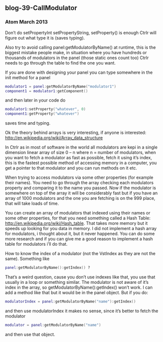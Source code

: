 ## blog-39-CallModulator

### Atom March 2013

Don’t do setPropertyInt setPropertyString, setProperty() is enough Ctrlr will figure out what type it is (saves typing).

Also try to avoid calling panel:getModulatorByName() at runtime, this is the biggest mistake people make, in situation where you have hundreds or thousands of modulators in the panel (those static ones count too) Ctrlr needs to go through the table to find the one you want.

If you are done with designing your panel you can type somewhere in the init method for a panel
```lua
modulator1 = panel:getModulatorByName("modulator1")
component1 = modulator1:getComponent()
```

and then later in your code do

```lua
modulator1:setProperty("whatever", 0)
component1:getProperty("whatever")
```
saves time and typing.


Ok the theory behind arrays is very interesting, if anyone is interested: http://en.wikipedia.org/wiki/Array_data_structure

In Ctrlr as in most of software in the world all modulators are kepi in a single dimension linear array of size 0 – n where n = number of modulators, when you want to fetch a modulator as fast as possible, fetch it using it’s index, this is the fastest possible method of accessing memory in a computer, you get a pointer to that modulator and you can run methods on it etc.

When trying to access modulators via some other properties (for example their names). You need to go through the array checking each modulators property and comparing it to the name you passed. Now if the modulator is somewhere on top of the array it will be considerably fast but if you have an array of 1000 modulators and the one you are fetching is on the 999 place, that will take loads of time.

You can create an array of modulators that indexed using their names or some other properties, for that you need something called a Hash Table: http://en.wikipedia.org/wiki/Hash_table. That takes more memory but it speeds up looking for you data in memory. I did not implement a hash array for modulators, i thought about it, but it never happened. You can do some more research and if you can give me a good reason to implement a hash table for modulators i’ll do that.





How to know the index of a modulator (not the VstIndex as they are not the same). Something like
```lua
panel:getModulatorByName():getIndex() ?
```

That’s a weird question, cause you don’t use indexes like that, you use that usually in a loop or something similar. The modulator is not aware of it’s index in the array, so getModulatorByName():getIndex() won’t work. I can add a method like that but it would be in the panel object. But if you do:

```lua
modulatorIndex = panel:getModulatorByName("name"):getIndex()
```

and then use modulatorIndex it makes no sense, since it’s better to fetch the modulator

```lua
modulator = panel:getModulatorByName("name")
```

and then use that object.
